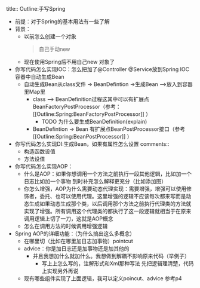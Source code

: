 title:: Outline:手写Spring

- 前提：对于Spring的基本用法有一些了解
- 背景：
	- 以前怎么创建一个对象
	  > 自己手动new
	- 现在使用Spring后不用自己new 对象了
- 你写代码怎么实现IOC：怎么把加了@Controller @Service放到Spring IOC容器中自动生成Bean
	- 自动生成Bean从class文件 -> BeanDefintion ->生成Bean  -->放入到容器里Map里
		- class --> BeanDefinition过程这其中可以有扩展点BeanFactoryPostProcessor（参考： [[Outline:Spring:BeanFactoryPostProcessor]] ）
			- TODO 为什么要生成BeanDefinition(explain)
		- BeanDefintion -> Bean 有扩展点BeanPostProcessor接口（参考 [[Outline:Spring:BeanPostProcessor]] ）
- 你写代码怎么实现DI:生成Bean，如果有属性怎么设置
  comments::
	- 构造函数设值
	- 方法设值
- 你写代码怎么实现AOP：
	- 什么是AOP：如果你想调用一个方法之前执行一段其他逻辑，比如加一个日志比如加一个事物
	  到时补充怎么解释更充分（比如添加图）
	- 你怎么增强，AOP为什么需要动态代理实现：需要增强，增强可以使用修饰者，委托、也可以使用代理。这里增强的逻辑不应该每次都来写而是动态生成如果动态生成那个类，以后调用那个方法之前执行代理类的方法就实现了增强。所有调用这个代理类的都执行了这一段逻辑就相当于在原来调用逻辑上切了一刀，这就是AOP概念
	- 怎么在调用方法的时候调用增强逻辑
- Spring AOP的详细功能：（为什么搞出这么多概念）
	- 在哪里切（比如在哪里加日志加事物）pointcut
	- advice：你是加日志还是加事物还是加其他的
		- 并且我想加什么就加什么。我想做到解耦不影响原来代码（举例子）
			- 写上上怎么写的，注解形式和Xml那种写法
			  先把逻辑理清楚，代码上实现另外再说
	- 现有哪些组件实现了上面逻辑，我可以定义poincut、advice
	  参考p4